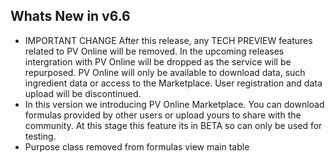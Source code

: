Whats New in v6.6
----------------------
- IMPORTANT CHANGE
  After this release, any TECH PREVIEW features related to PV Online will be removed.
  In the upcoming releases intergration with PV Online will be dropped as the service will be repurposed.
  PV Online will only be available to download data, such ingredient data or access to the Marketplace.
  User registration and data upload will be discontinued.
- In this version we introducing PV Online Marketplace. You can download formulas provided by other users or upload yours to share with the community. 
  At this stage this feature its in BETA so can only be used for testing.
- Purpose class removed from formulas view main table
